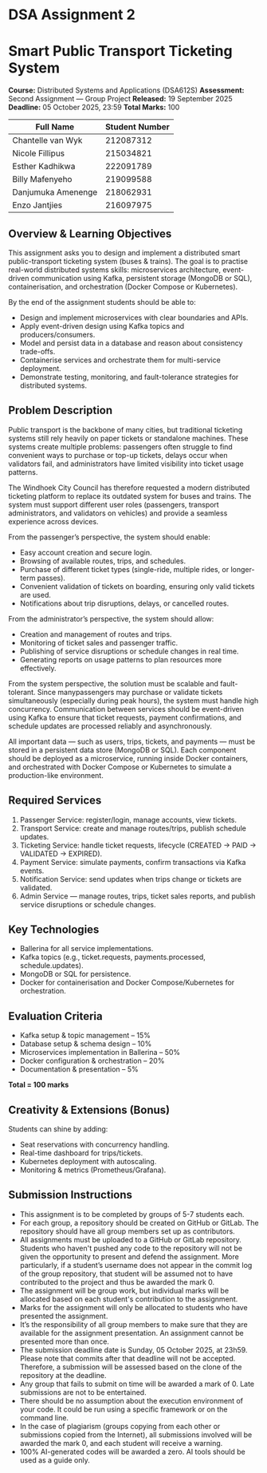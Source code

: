 # DSA Assignment 2
# Smart Public Transport Ticketing System

**Course:** Distributed Systems and Applications (DSA612S)
**Assessment:** Second Assignment — Group Project
**Released:** 19 September 2025
**Deadline:** 05 October 2025, 23:59
**Total Marks:** 100


| Full Name | Student Number |
| --- | --- |
| Chantelle van Wyk | 212087312 |
| Nicole Fillipus | 215034821 |
| Esther Kadhikwa | 222091789 |
| Billy Mafenyeho | 219099588 |
| Danjumuka Amenenge | 218062931 |
| Enzo Jantjies | 216097975 |


## Overview & Learning Objectives

This assignment asks you to design and implement a distributed smart public-transport ticketing system (buses & trains). The goal is to practise real-world distributed systems skills: microservices architecture, event-driven communication using Kafka, persistent storage (MongoDB or SQL), containerisation, and orchestration (Docker Compose or Kubernetes).

By the end of the assignment students should be able to:
- Design and implement microservices with clear boundaries and APIs.
- Apply event-driven design using Kafka topics and producers/consumers.
- Model and persist data in a database and reason about consistency trade-offs.
- Containerise services and orchestrate them for multi-service deployment.
- Demonstrate testing, monitoring, and fault-tolerance strategies for distributed systems.

## Problem Description

Public transport is the backbone of many cities, but traditional ticketing systems still rely heavily on paper tickets or standalone machines. These systems create multiple problems:
passengers often struggle to find convenient ways to purchase or top-up tickets, delays occur when validators fail, and administrators have limited visibility into ticket usage patterns.

The Windhoek City Council has therefore requested a modern distributed ticketing platform to replace its outdated system for buses and trains. The system must support different user roles (passengers, transport administrators, and validators on vehicles) and provide a seamless experience across devices.

From the passenger’s perspective, the system should enable:
- Easy account creation and secure login.
- Browsing of available routes, trips, and schedules.
- Purchase of different ticket types (single-ride, multiple rides, or longer-term passes).
- Convenient validation of tickets on boarding, ensuring only valid tickets are used.
- Notifications about trip disruptions, delays, or cancelled routes.

From the administrator’s perspective, the system should allow:
- Creation and management of routes and trips.
- Monitoring of ticket sales and passenger traffic.
- Publishing of service disruptions or schedule changes in real time.
- Generating reports on usage patterns to plan resources more effectively.
  
From the system perspective, the solution must be scalable and fault-tolerant. Since manypassengers may purchase or validate tickets simultaneously (especially during peak hours), the system must handle high concurrency. Communication between services should be event-driven using Kafka to ensure that ticket requests, payment confirmations, and schedule updates are processed reliably and asynchronously.

All important data — such as users, trips, tickets, and payments — must be stored in a persistent data store (MongoDB or SQL). Each component should be deployed as a microservice, running inside Docker containers, and orchestrated with Docker Compose or Kubernetes to simulate a production-like environment.

## Required Services

1. Passenger Service: register/login, manage accounts, view tickets.
2. Transport Service: create and manage routes/trips, publish schedule updates.
3. Ticketing Service: handle ticket requests, lifecycle (CREATED → PAID → VALIDATED → EXPIRED).
4. Payment Service: simulate payments, confirm transactions via Kafka events.
5. Notification Service: send updates when trips change or tickets are validated.
6. Admin Service — manage routes, trips, ticket sales reports, and publish service disruptions or schedule changes.

## Key Technologies

- Ballerina for all service implementations.
- Kafka topics (e.g., ticket.requests, payments.processed, schedule.updates).
- MongoDB or SQL for persistence.
- Docker for containerisation and Docker Compose/Kubernetes for orchestration.

## Evaluation Criteria

- Kafka setup & topic management – 15%
- Database setup & schema design – 10%
- Microservices implementation in Ballerina – 50%
- Docker configuration & orchestration – 20%
- Documentation & presentation – 5%

**Total = 100 marks**

## Creativity & Extensions (Bonus)

Students can shine by adding:
- Seat reservations with concurrency handling.
- Real-time dashboard for trips/tickets.
- Kubernetes deployment with autoscaling.
- Monitoring & metrics (Prometheus/Grafana).

## Submission Instructions

- This assignment is to be completed by groups of 5-7 students each.
- For each group, a repository should be created on GitHub or GitLab. The repository should have all group members set up as contributors.
- All assignments must be uploaded to a GitHub or GitLab repository. Students who haven't pushed any code to the repository will not be given the opportunity to present and defend the assignment. More particularly, if a student’s username does not appear in the commit log of the group repository, that student will be assumed not to have contributed to the project and thus be awarded the mark 0.
- The assignment will be group work, but individual marks will be allocated based on each student's contribution to the assignment.
- Marks for the assignment will only be allocated to students who have presented the assignment.
- It’s the responsibility of all group members to make sure that they are available for the assignment presentation. An assignment cannot be presented more than once.
- The submission deadline date is Sunday, 05 October 2025, at 23h59. Please note that commits after that deadline will not be accepted. Therefore, a submission will be assessed based on the clone of the repository at the deadline.
- Any group that fails to submit on time will be awarded a mark of 0. Late submissions are not to be entertained.
- There should be no assumption about the execution environment of your code. It could be run using a specific framework or on the command line.
- In the case of plagiarism (groups copying from each other or submissions copied from the Internet), all submissions involved will be awarded the mark 0, and each student will receive a warning.
- 100% AI-generated codes will be awarded a zero. AI tools should be used as a guide only.
